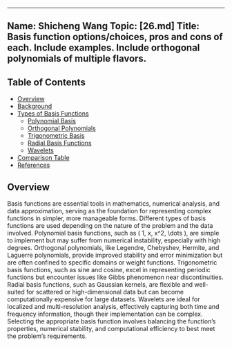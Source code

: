 ---
Name: Shicheng Wang
Topic: [26.md]
Title: Basis function options/choices, pros and cons of each. Include examples. Include orthogonal polynomials of multiple flavors.
----
## Table of Contents
- [Overview](#Overview)
- [Background](#Background)
- [Types of Basis Functions](#types-of-basis-functions)
  - [Polynomial Basis](#polynomial-basis)
  - [Orthogonal Polynomials](#orthogonal-polynomials)
  - [Trigonometric Basis](#trigonometric-basis)
  - [Radial Basis Functions](#radial-basis-functions)
  - [Wavelets](#wavelets)
- [Comparison Table](#comparison-table)
- [References](#references)

## Overview
Basis functions are essential tools in mathematics, numerical analysis, and data approximation, serving as the foundation for representing complex functions in simpler, more manageable forms. Different types of basis functions are used depending on the nature of the problem and the data involved. Polynomial basis functions, such as \( 1, x, x^2, \dots \), are simple to implement but may suffer from numerical instability, especially with high degrees. Orthogonal polynomials, like Legendre, Chebyshev, Hermite, and Laguerre polynomials, provide improved stability and error minimization but are often confined to specific domains or weight functions. Trigonometric basis functions, such as sine and cosine, excel in representing periodic functions but encounter issues like Gibbs phenomenon near discontinuities. Radial basis functions, such as Gaussian kernels, are flexible and well-suited for scattered or high-dimensional data but can become computationally expensive for large datasets. Wavelets are ideal for localized and multi-resolution analysis, effectively capturing both time and frequency information, though their implementation can be complex. Selecting the appropriate basis function involves balancing the function’s properties, numerical stability, and computational efficiency to best meet the problem’s requirements.
